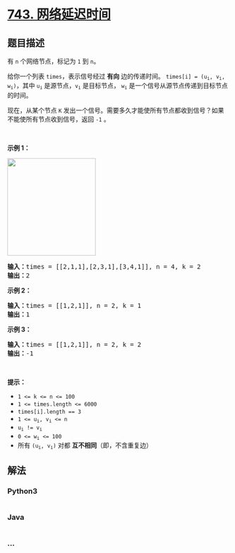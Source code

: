 # [743. 网络延迟时间](https://leetcode-cn.com/problems/network-delay-time)



## 题目描述

<!-- 这里写题目描述 -->

<p>有 <code>n</code> 个网络节点，标记为 <code>1</code> 到 <code>n</code>。</p>

<p>给你一个列表 <code>times</code>，表示信号经过 <strong>有向</strong> 边的传递时间。 <code>times[i] = (u<sub>i</sub>, v<sub>i</sub>, w<sub>i</sub>)</code>，其中 <code>u<sub>i</sub></code> 是源节点，<code>v<sub>i</sub></code> 是目标节点， <code>w<sub>i</sub></code> 是一个信号从源节点传递到目标节点的时间。</p>

<p>现在，从某个节点 <code>K</code> 发出一个信号。需要多久才能使所有节点都收到信号？如果不能使所有节点收到信号，返回 <code>-1</code> 。</p>

<p> </p>

<p><strong>示例 1：</strong></p>

<p><img alt="" src="https://assets.leetcode.com/uploads/2019/05/23/931_example_1.png" style="height: 220px; width: 200px;" /></p>

<pre>
<strong>输入：</strong>times = [[2,1,1],[2,3,1],[3,4,1]], n = 4, k = 2
<strong>输出：</strong>2
</pre>

<p><strong>示例 2：</strong></p>

<pre>
<strong>输入：</strong>times = [[1,2,1]], n = 2, k = 1
<strong>输出：</strong>1
</pre>

<p><strong>示例 3：</strong></p>

<pre>
<strong>输入：</strong>times = [[1,2,1]], n = 2, k = 2
<strong>输出：</strong>-1
</pre>

<p> </p>

<p><strong>提示：</strong></p>

<ul>
	<li><code>1 <= k <= n <= 100</code></li>
	<li><code>1 <= times.length <= 6000</code></li>
	<li><code>times[i].length == 3</code></li>
	<li><code>1 <= u<sub>i</sub>, v<sub>i</sub> <= n</code></li>
	<li><code>u<sub>i</sub> != v<sub>i</sub></code></li>
	<li><code>0 <= w<sub>i</sub> <= 100</code></li>
	<li>所有 <code>(u<sub>i</sub>, v<sub>i</sub>)</code> 对都 <strong>互不相同</strong>（即，不含重复边）</li>
</ul>


## 解法

<!-- 这里可写通用的实现逻辑 -->

<!-- tabs:start -->

### **Python3**

<!-- 这里可写当前语言的特殊实现逻辑 -->

```python

```

### **Java**

<!-- 这里可写当前语言的特殊实现逻辑 -->

```java

```

### **...**

```

```

<!-- tabs:end -->
